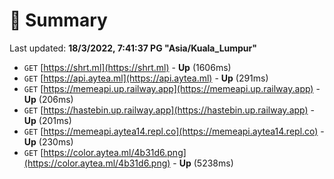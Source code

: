 # 📖 Summary
Last updated: **18/3/2022, 7:41:37 PG "Asia/Kuala_Lumpur"**

- `GET` [https://shrt.ml](https://shrt.ml) - **Up** (1606ms)
- `GET` [https://api.aytea.ml](https://api.aytea.ml) - **Up** (291ms)
- `GET` [https://memeapi.up.railway.app](https://memeapi.up.railway.app) - **Up** (206ms)
- `GET` [https://hastebin.up.railway.app](https://hastebin.up.railway.app) - **Up** (201ms)
- `GET` [https://memeapi.aytea14.repl.co](https://memeapi.aytea14.repl.co) - **Up** (230ms)
- `GET` [https://color.aytea.ml/4b31d6.png](https://color.aytea.ml/4b31d6.png) - **Up** (5238ms)
